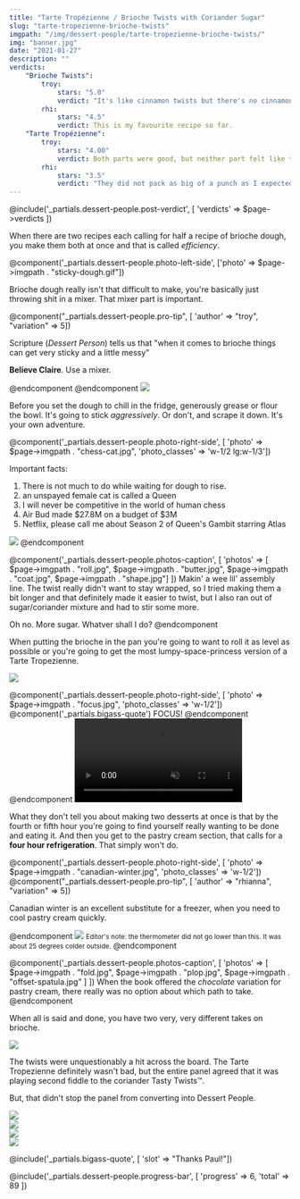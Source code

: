```yaml
---
title: "Tarte Tropézienne / Brioche Twists with Coriander Sugar"
slug: "tarte-tropezienne-brioche-twists"
imgpath: "/img/dessert-people/tarte-tropezienne-brioche-twists/"
img: "banner.jpg"
date: "2021-01-27"
description: ""
verdicts:
    "Brioche Twists":
        troy:
            stars: "5.0"
            verdict: "It's like cinnamon twists but there's no cinnamon. What a life."
        rhi:
            stars: "4.5"
            verdict: This is my favourite recipe so far.
    "Tarte Tropézienne":
        troy:
            stars: "4.00"
            verdict: Both parts were good, but neither part felt like they loved each other. Will likely file for divorce.
        rhi:
            stars: "3.5"
            verdict: "They did not pack as big of a punch as I expected, but I would still eat them all"
---
```


@include('_partials.dessert-people.post-verdict', [ 'verdicts' => $page->verdicts ])

When there are two recipes each calling for half a recipe of brioche dough, you make them both at once
and that is called _efficiency_.

@component('_partials.dessert-people.photo-left-side', ['photo' => $page->imgpath . "sticky-dough.gif"])

Brioche dough really isn't that difficult to make, you're basically just throwing shit in a mixer. That mixer 
part is important.

@component("_partials.dessert-people.pro-tip", [ 'author' => "troy", "variation" => 5])

Scripture (_Dessert Person_) tells us that "when it comes to brioche things can get very sticky and a little messy"
<br />

**Believe Claire**. Use a mixer.

@endcomponent
@endcomponent
<img src="{{$page->imgpath}}mixer-temp.jpg"  class="w-full" />

Before you set the dough to chill in the fridge, generously grease or flour the bowl. It's going to stick
_aggressively_. Or don't, and scrape it down. It's your own adventure.

@component('_partials.dessert-people.photo-right-side', [ 'photo' => $page->imgpath . "chess-cat.jpg", 'photo_classes' => 'w-1/2 lg:w-1/3'])

Important facts: 

1. There is not much to do while waiting for dough to rise.
2. an unspayed female cat is called a Queen
3. I will never be competitive in the world of human chess
4. Air Bud made $27.8M on a budget of $3M
5. Netflix, please call me about Season 2 of Queen's Gambit starring Atlas
    
<img src="{{$page->imgpath}}dough-rise.jpg" class="w-2/3 text-center mx-auto" />
@endcomponent

@component('_partials.dessert-people.photos-caption', [ 'photos' => [ $page->imgpath . "roll.jpg", $page->imgpath . "butter.jpg", $page->imgpath . "coat.jpg", $page->imgpath . "shape.jpg"] ])
Makin' a wee lil' assembly line. The twist really didn't want to stay wrapped, so I tried making them a bit longer and that definitely
made it easier to twist, but I also ran out of sugar/coriander mixture and had to stir some more.

Oh no. More sugar. Whatver shall I do?
@endcomponent

When putting the brioche in the pan you're going to want to roll it as level as possible or you're going to get the
most lumpy-space-princess version of a Tarte Tropezienne.

<div class="lg:-mx-8 shadow-lg">
<img src="{{ $page->imgpath}}lumpy-loaf.jpg"  class="w-full"/>
</div>

@component('_partials.dessert-people.photo-right-side', [ 'photo' => $page->imgpath . "focus.jpg", 'photo_classes' => 'w-1/2'])
@component('_partials.bigass-quote')
FOCUS!
@endcomponent
@endcomponent
<video src="{{$page->imgpath}}cut-bread.mp4" autoplay loop muted></video>

What they don't tell you about making two desserts at once is that by the fourth or fifth hour you're going to find 
yourself really wanting to be done and eating it. And then you get to the pastry cream section, that calls
for a **four hour refrigeration**. That simply won't do.

@component('_partials.dessert-people.photo-right-side', [ 'photo' => $page->imgpath . "canadian-winter.jpg", 'photo_classes' => 'w-1/2'])
@component("_partials.dessert-people.pro-tip", [ 'author' => "rhianna", "variation" => 5])

Canadian winter is an excellent substitute for a freezer, when you need to cool pastry cream quickly.

@endcomponent
<img src="{{ $page->imgpath }}outside-temp.jpg" class="w-full" />
<small class="italic leading-tight">Editor's note: the thermometer did not go lower than this. It was about 25 degrees colder outside.</small>
@endcomponent

@component('_partials.dessert-people.photos-caption', [ 'photos' => [ $page->imgpath . "fold.jpg", $page->imgpath . "plop.jpg", $page->imgpath . "offset-spatula.jpg" ] ])
When the book offered the _chocolate_ variation for pastry cream, there really was no option about which path to take.
@endcomponent

When all is said and done, you have two very, very different takes on brioche.

<div class="lg:-mx-8 shadow-lg">
<img src="{{ $page->imgpath}}finished.jpg"  class="w-full"/>
</div>

The twists were unquestionably a hit across the board. The Tarte Tropezienne definitely wasn't bad,
but the entire panel agreed that it was playing second fiddle to the coriander Tasty Twists™.

But, that didn't stop the panel from converting into Dessert People.

<div class="flex items-center justify-center flex-wrap mt-8">
<div class="w-full lg:w-1/2">
<img src="{{ $page->imgpath}}heidi-eat.jpg"  class="shadow-lg"/>
</div>
<div class="w-1/2 lg:w-1/4">
<img src="{{ $page->imgpath}}kra-eat.jpg" />
</div>
<div class="w-1/2 lg:w-1/4">
<img src="{{ $page->imgpath}}brandon-eat.jpg" />
</div>
<div class="w-full">
<img src="{{ $page->imgpath}}thanks-paul.jpg" />
</div>
</div>

@include('_partials.bigass-quote', [ 'slot' => "Thanks Paul!"])

<div class="mt-8">
@include('_partials.dessert-people.progress-bar', [ 'progress' => 6, 'total' => 89 ])
</div>
